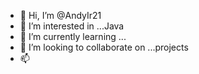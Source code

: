- 👋 Hi, I’m @AndyIr21
- 👀 I’m interested in ...Java
- 🌱 I’m currently learning ...
- 💞️ I’m looking to collaborate on ...projects
- 📫 

<!---
AndyIr21/AndyIr21 is a ✨ special ✨ repository because its `README.md` (this file) appears on your GitHub profile.
You can click the Preview link to take a look at your changes.
--->
